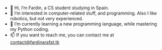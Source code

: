 - 👋 Hi, I’m Fardin, a CS student studying in Spain. 
- 👀 I’m interested in computer-related stuff, and programming. Also I like robotics, but not very experienced.
- 🌱 I’m currently learning a new programming language, while mastering my Python coding.
- 📫 If you want to reach me, you can contact me at contact@fardinarafat.tk 

<!---
FardinA143/FardinA143 is a ✨ special ✨ repository because its `README.md` (this file) appears on your GitHub profile.
You can click the Preview link to take a look at your changes.
--->
